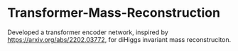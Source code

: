 # Transformer-Mass-Reconstruction
Developed a transformer encoder network, inspired by https://arxiv.org/abs/2202.03772, for diHiggs invariant mass reconstruciton.
